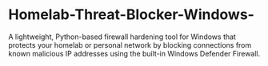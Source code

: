 # Homelab-Threat-Blocker-Windows-
A lightweight, Python-based firewall hardening tool for Windows that protects your homelab or personal network by blocking connections from known malicious IP addresses using the built-in Windows Defender Firewall.
